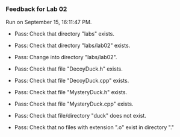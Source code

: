### Feedback for Lab 02

Run on September 15, 16:11:47 PM.

+ Pass: Check that directory "labs" exists.

+ Pass: Check that directory "labs/lab02" exists.

+ Pass: Change into directory "labs/lab02".

+ Pass: Check that file "DecoyDuck.h" exists.

+ Pass: Check that file "DecoyDuck.cpp" exists.

+ Pass: Check that file "MysteryDuck.h" exists.

+ Pass: Check that file "MysteryDuck.cpp" exists.

+ Pass: Check that file/directory "duck" does not exist.

+ Pass: Check that no files with extension ".o" exist in directory "."


